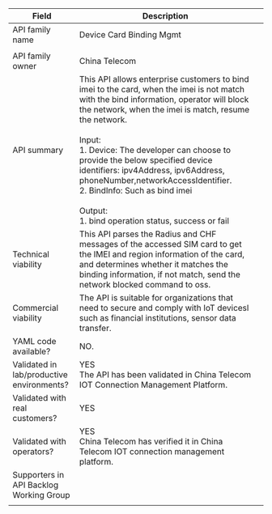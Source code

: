 
| **Field**                                 | Description                                                                                                                                                                                                                                                                                                                                                                                                                                                                                                                                                |     |
| ----------------------------------------- | ---------------------------------------------------------------------------------------------------------------------------------------------------------------------------------------------------------------------------------------------------------------------------------------------------------------------------------------------------------------------------------------------------------------------------------------------------------------------------------------------------------------------------------------------------------- | --- |
| API family name                           | Device Card Binding Mgmt
                                                                                                                                                                                                                                                                                                                                                                                                                                                                                                                              |     |
| API family owner                          | China Telecom                                                                                                                                                                                                                                                                                                                                                                                                                                                                                                                                              |     |
| API summary                               | This API allows enterprise customers to bind imei to the card, when the imei is not match with the bind information, operator will block the network, when the imei is match, resume the network. <br><br>Input:<br>1. Device: The developer can choose to provide the below specified device identifiers: ipv4Address, ipv6Address, phoneNumber,networkAccessIdentifier.<br>2. BindInfo: Such as bind imei<br><br>Output:<br>1. bind operation status, success or fail |     |
| Technical viability                       | This API parses the Radius and CHF messages of the accessed SIM card to get the IMEI and region information of the card, and determines whether it matches the binding information, if not match, send the network blocked command to oss.                                                                                                                                                                                                                                                                                                                 |     |
| Commercial viability                      | The API is suitable for organizations that need to secure and comply with IoT devicesl such as financial institutions, sensor data transfer.                                                                                                                                                                                                                                                                                                                                                                                                               |     |
| YAML code available?                      | NO.                                                                                                                                                                                                                                                                                                                                                                                                                                                                                                                                                        |     |
| Validated in lab/productive environments? | YES<br>The API has been validated in China Telecom IOT Connection Management Platform.                                                                                                                                                                                                                                                                                                                                                                                                                                                                     |     |
| Validated with real customers?            | YES                                                                                                                                                                                                                                                                                                                                                                                                                                                                                                                                                        |     |
| Validated with operators?                 | YES<br>China Telecom has verified it in China Telecom IOT connection management platform.                                                                                                                                                                                                                                                                                                                                                                                                                                                                  |     |
| Supporters in API Backlog Working Group   |                                                                                                                                                                                                                                                                                                                                                                                                                                                                                                                                                            |     |
|                                           |                                                                                                                                                                                                                                                                                                                                                                                                                                                                                                                                                            |     |
